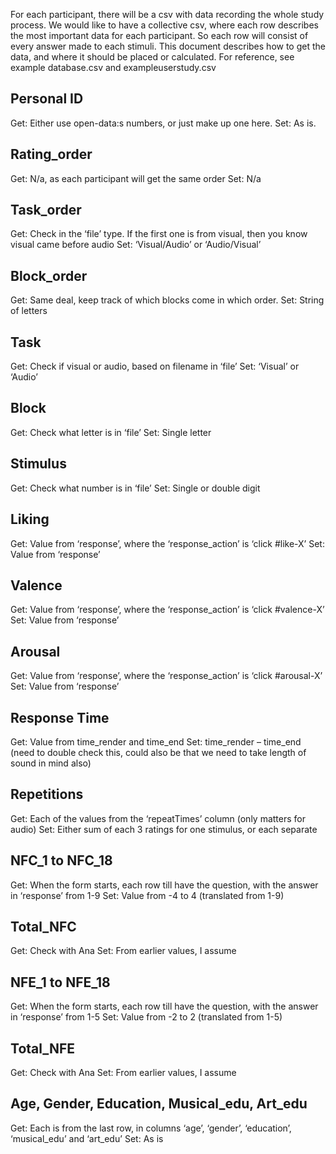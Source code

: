 For each participant, there will be a csv with data recording the whole study process.
We would like to have a collective csv, where each row describes the most important data for each participant. So each row will consist of every answer made to each stimuli.
This document describes how to get the data, and where it should be placed or calculated.
For reference, see example database.csv and exampleuserstudy.csv
## Personal ID
Get: Either use open-data:s numbers, or just make up one here.
Set: As is.
## Rating_order
Get: N/a, as each participant will get the same order
Set: N/a
## Task_order
Get: Check in the ‘file’ type. If the first one is from visual, then you know visual came before audio
Set: ‘Visual/Audio’ or ‘Audio/Visual’
## Block_order
Get: Same deal, keep track of which blocks come in which order.
Set: String of letters
## Task
Get: Check if visual or audio, based on filename in ‘file’
Set: ‘Visual’ or ‘Audio’
## Block
Get: Check what letter is in ‘file’
Set: Single letter
## Stimulus
Get: Check what number is in ‘file’
Set: Single or double digit
## Liking
Get: Value from ‘response’, where the ‘response_action’ is ‘click #like-X’
Set: Value from ‘response’
## Valence
Get: Value from ‘response’, where the ‘response_action’ is ‘click #valence-X’
Set: Value from ‘response’
## Arousal
Get: Value from ‘response’, where the ‘response_action’ is ‘click #arousal-X’
Set: Value from ‘response’
## Response Time
Get: Value from time_render and time_end
Set: time_render – time_end (need to double check this, could also be that we need to take length of sound in mind also)
## Repetitions
Get: Each of the values from the ‘repeatTimes’ column (only matters for audio)
Set: Either sum of each 3 ratings for one stimulus, or each separate
## NFC_1 to NFC_18
Get: When the form starts, each row till have the question, with the answer in ‘response’ from 1-9
Set: Value from -4 to 4 (translated from 1-9)
## Total_NFC
Get: Check with Ana
Set: From earlier values, I assume
## NFE_1 to NFE_18
Get: When the form starts, each row till have the question, with the answer in ‘response’ from 1-5
Set: Value from -2 to 2 (translated from 1-5)
## Total_NFE
Get: Check with Ana
Set: From earlier values, I assume
## Age, Gender, Education, Musical_edu, Art_edu
Get: Each is from the last row, in columns ‘age’, ‘gender’, ‘education’, ‘musical_edu’ and ‘art_edu’
Set: As is
